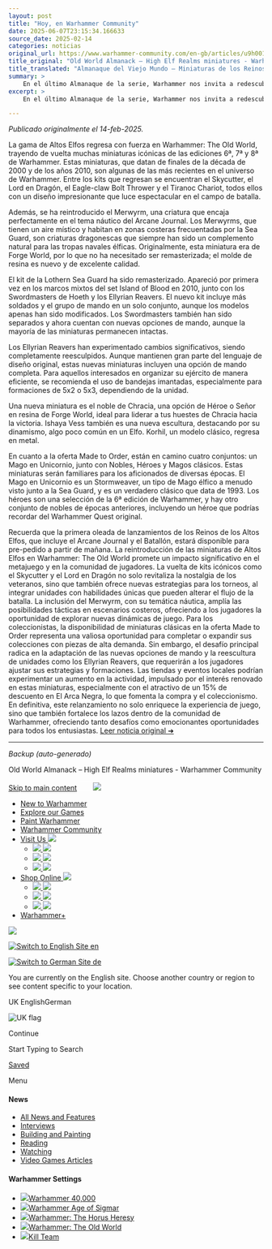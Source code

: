 ```yaml
---
layout: post
title: "Hoy, en Warhammer Community"
date: 2025-06-07T23:15:34.166633
source_date: 2025-02-14
categories: noticias
original_url: https://www.warhammer-community.com/en-gb/articles/u9h0019a/old-world-almanack-high-elf-realms-miniatures/
title_original: "Old World Almanack – High Elf Realms miniatures - Warhammer Community"
title_translated: "Almanaque del Viejo Mundo – Miniaturas de los Reinos de los Altos Elfos - Comunidad Warhammer"
summary: >
    En el último Almanaque de la serie, Warhammer nos invita a redescubrir la gama de los Altos Elfos con el Alto Maestro del Saber JTY. Esta colección, que regresa con miniaturas icónicas de las ediciones 6ª, 7ª y 8ª, promete deleitar a los aficionados con kits como el Skycutter y el Lord en Dragón. Además, se introduce el Merwyrm, una criatura mística que encaja perfectamente con el tema náutico del Journal Arcano. Con nuevas y remasterizadas opciones de comando para la Guardia del Mar de Lothern y los Maestros de la Espada, esta colección es un viaje nostálgico y emocionante al mundo de Warhammer. ¡No te pierdas la primera ola de lanzamientos que estará disponible para pre-pedido mañana!
excerpt: >
    En el último Almanaque de la serie, Warhammer nos invita a redescubrir la gama de los Altos Elfos con el Alto Maestro del Saber JTY. Esta colección, que regresa con miniaturas icónicas de las ediciones 6ª, 7ª y 8ª, promete deleitar a los aficionados con kits como el Skycutter y el Lord en Dragón. Además, se introduce el Merwyrm, una criatura mística que encaja perfectamente con el tema náutico del Journal Arcano. Con nuevas y remasterizadas opciones de comando para la Guardia del Mar de Lothern y los Maestros de la Espada, esta colección es un viaje nostálgico y emocionante al mundo de Warhammer. ¡No te pierdas la primera ola de lanzamientos que estará disponible para pre-pedido mañana!

---
```


*Publicado originalmente el 14-feb-2025.*

La gama de Altos Elfos regresa con fuerza en Warhammer: The Old World, trayendo de vuelta muchas miniaturas icónicas de las ediciones 6ª, 7ª y 8ª de Warhammer. Estas miniaturas, que datan de finales de la década de 2000 y de los años 2010, son algunas de las más recientes en el universo de Warhammer. Entre los kits que regresan se encuentran el Skycutter, el Lord en Dragón, el Eagle-claw Bolt Thrower y el Tiranoc Chariot, todos ellos con un diseño impresionante que luce espectacular en el campo de batalla.

Además, se ha reintroducido el Merwyrm, una criatura que encaja perfectamente en el tema náutico del Arcane Journal. Los Merwyrms, que tienen un aire místico y habitan en zonas costeras frecuentadas por la Sea Guard, son criaturas dragonescas que siempre han sido un complemento natural para las tropas navales élficas. Originalmente, esta miniatura era de Forge World, por lo que no ha necesitado ser remasterizada; el molde de resina es nuevo y de excelente calidad.

El kit de la Lothern Sea Guard ha sido remasterizado. Apareció por primera vez en los marcos mixtos del set Island of Blood en 2010, junto con los Swordmasters de Hoeth y los Ellyrian Reavers. El nuevo kit incluye más soldados y el grupo de mando en un solo conjunto, aunque los modelos apenas han sido modificados. Los Swordmasters también han sido separados y ahora cuentan con nuevas opciones de mando, aunque la mayoría de las miniaturas permanecen intactas.

Los Ellyrian Reavers han experimentado cambios significativos, siendo completamente reesculpidos. Aunque mantienen gran parte del lenguaje de diseño original, estas nuevas miniaturas incluyen una opción de mando completa. Para aquellos interesados en organizar su ejército de manera eficiente, se recomienda el uso de bandejas imantadas, especialmente para formaciones de 5x2 o 5x3, dependiendo de la unidad.

Una nueva miniatura es el noble de Chracia, una opción de Héroe o Señor en resina de Forge World, ideal para liderar a tus huestes de Chracia hacia la victoria. Ishaya Vess también es una nueva escultura, destacando por su dinamismo, algo poco común en un Elfo. Korhil, un modelo clásico, regresa en metal.

En cuanto a la oferta Made to Order, están en camino cuatro conjuntos: un Mago en Unicornio, junto con Nobles, Héroes y Magos clásicos. Estas miniaturas serán familiares para los aficionados de diversas épocas. El Mago en Unicornio es un Stormweaver, un tipo de Mago élfico a menudo visto junto a la Sea Guard, y es un verdadero clásico que data de 1993. Los héroes son una selección de la 6ª edición de Warhammer, y hay otro conjunto de nobles de épocas anteriores, incluyendo un héroe que podrías recordar del Warhammer Quest original.

Recuerda que la primera oleada de lanzamientos de los Reinos de los Altos Elfos, que incluye el Arcane Journal y el Batallón, estará disponible para pre-pedido a partir de mañana.
La reintroducción de las miniaturas de Altos Elfos en Warhammer: The Old World promete un impacto significativo en el metajuego y en la comunidad de jugadores. La vuelta de kits icónicos como el Skycutter y el Lord en Dragón no solo revitaliza la nostalgia de los veteranos, sino que también ofrece nuevas estrategias para los torneos, al integrar unidades con habilidades únicas que pueden alterar el flujo de la batalla. La inclusión del Merwyrm, con su temática náutica, amplía las posibilidades tácticas en escenarios costeros, ofreciendo a los jugadores la oportunidad de explorar nuevas dinámicas de juego. Para los coleccionistas, la disponibilidad de miniaturas clásicas en la oferta Made to Order representa una valiosa oportunidad para completar o expandir sus colecciones con piezas de alta demanda. Sin embargo, el desafío principal radica en la adaptación de las nuevas opciones de mando y la reescultura de unidades como los Ellyrian Reavers, que requerirán a los jugadores ajustar sus estrategias y formaciones. Las tiendas y eventos locales podrían experimentar un aumento en la actividad, impulsado por el interés renovado en estas miniaturas, especialmente con el atractivo de un 15% de descuento en El Arca Negra, lo que fomenta la compra y el coleccionismo. En definitiva, este relanzamiento no solo enriquece la experiencia de juego, sino que también fortalece los lazos dentro de la comunidad de Warhammer, ofreciendo tanto desafíos como emocionantes oportunidades para todos los entusiastas.
[Leer noticia original ➜](https://www.warhammer-community.com/en-gb/articles/u9h0019a/old-world-almanack-high-elf-realms-miniatures/)

---

*Backup (auto-generado)*

Old World Almanack – High Elf Realms miniatures - Warhammer Community

[Skip to main content](#)
[![](data:image/svg+xml;base64,PHN2ZyB3aWR0aD0iMjQiIGhlaWdodD0iMTkiIHZpZXdCb3g9IjAgMCAyNCAxOSIgZmlsbD0ibm9uZSIgeG1sbnM9Imh0dHA6Ly93d3cudzMub3JnLzIwMDAvc3ZnIj4KPHBhdGggZD0iTTAgMUgyNCIgc3Ryb2tlPSJ3aGl0ZSIgc3Ryb2tlLXdpZHRoPSIxLjUiLz4KPHBhdGggZD0iTTAgMTBIMjQiIHN0cm9rZT0id2hpdGUiIHN0cm9rZS13aWR0aD0iMS41Ii8+CjxwYXRoIGQ9Ik0wIDE4SDI0IiBzdHJva2U9IndoaXRlIiBzdHJva2Utd2lkdGg9IjEuNSIvPgo8L3N2Zz4K)](#)
[![](https://globalnav.warhammer.com/images/White-Warhammerlogo.png)](https://www.warhammer.com/home?utm_medium=referral&utm_source=www.warhammer-community.com)

* [New to Warhammer](https://start-warhammer.com/en/)
* [Explore our Games](https://start-warhammer.com/explore-our-games/)
* [Paint Warhammer](https://citadelcolour.com)
* [Warhammer Community](https://www.warhammer-community.com/)
* [Visit Us
  ![](https://globalnav.warhammer.com/images/GW_dropdown-chevron.png)](#)
  + [![](https://globalnav.warhammer.com/images/OurWarhammerStores_2020.png)
    ![](https://globalnav.warhammer.com/images/OurWarhammerStores_2020.png)](https://stores.warhammer.com)
  + [![](https://globalnav.warhammer.com/images/StoreFinder_2020.png)
    ![](https://globalnav.warhammer.com/images/StoreFinder_2020.png)](https://www.warhammer.com/en-GB/store-finder?utm_medium=referral&utm_source=www.warhammer-community.com)
  + [![](https://globalnav.warhammer.com/images/GW-mobile-warhammerworld-logo.png)
    ![](https://globalnav.warhammer.com/images/GW-warhammerworld-logo@2x.png)](https://warhammerworld.warhammer-community.com)
* [Shop Online
  ![](https://globalnav.warhammer.com/images/GW_dropdown-chevron.png)](#)
  + [![](https://globalnav.warhammer.com/images/warhammer.png)
    ![](https://globalnav.warhammer.com/images/warhammer.svg)](https://www.warhammer.com/home?utm_medium=referral&utm_source=www.warhammer-community.com)
  + [![](https://globalnav.warhammer.com/images/GW-mobile-blacklibrary-logo.png)
    ![](https://globalnav.warhammer.com/images/GW-blacklibrary-logo@2x.png)](http://www.blacklibrary.com/)
  + [![](https://globalnav.warhammer.com/images/WH-Merch-logo-V4-WHT.png)
    ![](https://globalnav.warhammer.com/images/WH-Merch-logo-V4-WHT.png)](https://merch.warhammer.com)
* [Warhammer+](https://warhammerplus.com)

![](https://globalnav.warhammer.com/images/White-Warhammerlogo.png)

[![Switch to English Site](https://globalnav.warhammer.com/images/flags/en.png)
en](#)

[![Switch to German Site](https://globalnav.warhammer.com/images/flags/de.png)
de](https://www.warhammer-community.com/de/en-gb/articles/u9h0019a/old-world-almanack-high-elf-realms-miniatures)

You are currently on the English site. Choose another country or region to see content specific to your location.

UK EnglishGerman

![UK flag](/images/uk-flag.png)

Continue

Start Typing to Search

[Saved](/en-gb/saved/)

Menu

#### News

* [All News and Features](/en-gb/all-news-and-features/)
* [Interviews](/en-gb/all-news-and-features/interviews/)
* [Building and Painting](/en-gb/all-news-and-features/building-and-painting/)
* [Reading](/en-gb/all-news-and-features/reading/)
* [Watching](/en-gb/all-news-and-features/watching/)
* [Video Games Articles](/en-gb/all-news-and-features/video-games/)

#### Warhammer Settings

* [![](https://assets.warhammer-community.com/gs-icon-dark_warhammer40,000.svg)Warhammer 40,000](/en-gb/setting/warhammer-40000/)
* [![](https://assets.warhammer-community.com/gs-icon-dark_warhammerageofsigmar.svg)Warhammer Age of Sigmar](/en-gb/setting/warhammer-age-of-sigmar/)
* [![](https://assets.warhammer-community.com/gs-icon-dark-thehorusheresy.svg)Warhammer: The Horus Heresy](/en-gb/setting/warhammer-the-horus-heresy/)
* [![](https://assets.warhammer-community.com/gs-icon-dark_warhammer-theoldworld.svg)Warhammer: The Old World](/en-gb/setting/warhammer-the-old-world/)
* [![](https://assets.warhammer-community.com/gs-icon-dark_killteam.svg)Kill Team](/en-gb/setting/kill-team/)

